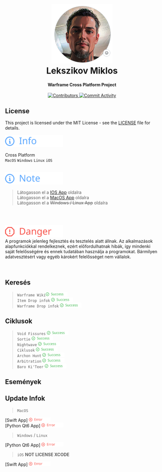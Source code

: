 
<h1 align="center">
  <br>
  <a href="https://github.com/LexyGuru/API_Warframe_Cross_GUI"><img src="Icons/None.png" alt="Lekszikov" width="200"></a>
  <br>
  Lekszikov Miklos
  <br>
</h1>
<h4 align="center">Warframe Cross Platform Project</h4>
<p align="center">
  <a href="https://github.com/LexyGuru/Warframe_Api_Main/graphs/contributors">
    <img src="https://img.shields.io/github/contributors/LexyGuru/Warframe_Api_Main" alt="Contributors">
  </a>
  <a href="https://github.com/LexyGuru/API_Warframe_Cross_GUI/issues">
    <img src="https://img.shields.io/github/commit-activity/t/LexyGuru/Warframe_Api_Main" alt="Commit Activity">
  </a>

</p>

## License

This project is licensed under the MIT License - see the [LICENSE](LICENSE) file for details.

<picture><img alt="Info" height="40" src="https://raw.githubusercontent.com/LexyGuru/Warframe_Api_Main/main/Icons/git/info.svg"><br></picture> 

Cross Platform <br>
``MacOS`` ``Windows`` ``Linux`` ``iOS``<br><br>


<picture><img alt="note" height="40" src="https://raw.githubusercontent.com/LexyGuru/API_Warframe_Cross_GUI/main/Icons/git/note.svg"></picture>
> Látogasson el a [IOS App](https://github.com/LexyGuru/Warframe_Api_IOS) oldalra<br> 
> Látogasson el a [MacOS App](https://github.com/LexyGuru/Warframe_Api_MacOS) oldalra <br>
> Látogasson el a ~~Windows / Linux App~~ oldalra <br>

<br><br><br>
<picture><img alt="danger" height="40" src="https://raw.githubusercontent.com/LexyGuru/Warframe_Api_Main/main/Icons/git/danger.svg"><br></picture> 
A programok jelenleg fejlesztés és tesztelés alatt állnak. Az alkalmazások alapfunkciókkal rendelkeznek, ezért előfordulhatnak hibák, így mindenki saját felelősségére és ennek tudatában használja a programokat. Bármilyen adatvesztésért vagy egyéb károkért felelősséget nem vállalok. <br><br><br>



## Keresés

> ``Warframe Wiki``<img alt="danger" height="15" src="https://raw.githubusercontent.com/LexyGuru/Warframe_Api_Main/main/Icons/git/success.svg"> <br>
> ``Item Drop infok`` <img alt="danger" height="15" src="https://raw.githubusercontent.com/LexyGuru/Warframe_Api_Main/main/Icons/git/success.svg"><br>
> ``Warframe Drop infok`` <img alt="danger" height="15" src="https://raw.githubusercontent.com/LexyGuru/Warframe_Api_Main/main/Icons/git/success.svg">

## Ciklusok

> ``Void Fissures`` <img alt="danger" height="15" src="https://raw.githubusercontent.com/LexyGuru/Warframe_Api_Main/main/Icons/git/success.svg"><br>
> ``Sortie`` <img alt="danger" height="15" src="https://raw.githubusercontent.com/LexyGuru/Warframe_Api_Main/main/Icons/git/success.svg"><br>
> ``Nightwave`` <img alt="danger" height="15" src="https://raw.githubusercontent.com/LexyGuru/Warframe_Api_Main/main/Icons/git/success.svg"><br>
> ``Ciklusok`` <img alt="danger" height="15" src="https://raw.githubusercontent.com/LexyGuru/Warframe_Api_Main/main/Icons/git/success.svg"><br>
> ``Archon Hunt`` <img alt="danger" height="15" src="https://raw.githubusercontent.com/LexyGuru/Warframe_Api_Main/main/Icons/git/success.svg"><br>
> ``Arbitration`` <img alt="danger" height="15" src="https://raw.githubusercontent.com/LexyGuru/Warframe_Api_Main/main/Icons/git/success.svg"><br>
> ``Baro Ki'Teer`` <img alt="danger" height="15" src="https://raw.githubusercontent.com/LexyGuru/Warframe_Api_Main/main/Icons/git/success.svg">

## Események

## Update Infok

> ``MacOS`` 

[Swift App] <img alt="danger" height="15" src="https://raw.githubusercontent.com/LexyGuru/Warframe_Api_Main/main/Icons/git/error.svg"><br>
[Python Qt6 App] <img alt="danger" height="15" src="https://raw.githubusercontent.com/LexyGuru/Warframe_Api_Main/main/Icons/git/error.svg"><br>

> ``Windows`` / ``Linux`` 

[Python Qt6 App] <img alt="danger" height="15" src="https://raw.githubusercontent.com/LexyGuru/Warframe_Api_Main/main/Icons/git/error.svg"><br>

> ``iOS`` **NOT LICENSE XCODE**
 
[Swift App] <img alt="danger" height="15" src="https://raw.githubusercontent.com/LexyGuru/Warframe_Api_Main/main/Icons/git/error.svg"><br>

